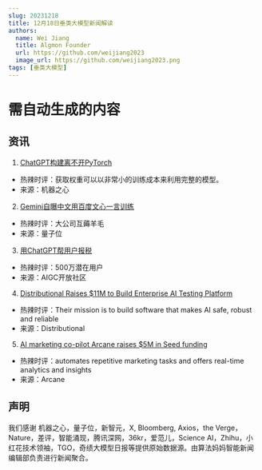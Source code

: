 ```yaml
---
slug: 20231218
title: 12月18日垂类大模型新闻解读
authors:
  name: Wei Jiang
  title: Algmon Founder
  url: https://github.com/weijiang2023
  image_url: https://github.com/weijiang2023.png
tags: [垂类大模型]
---
```


# 需自动生成的内容
## 资讯

1. [ChatGPT构建离不开PyTorch](https://mp.weixin.qq.com/s/VsDlm7iEPdRYVLEiDjJJLQ)
* 热辣时评：获取权重可以以非常小的训练成本来利用完整的模型。
* 来源：机器之心

2. [Gemini自曝中文用百度文心一言训练](https://mp.weixin.qq.com/s/xj2h7kVAm9VV7GPQF4lTDQ)
* 热辣时评：大公司互薅羊毛
* 来源：量子位

3. [用ChatGPT帮用户报税](https://mp.weixin.qq.com/s/x8GC2DetjZ5KZAopHuJ7Ew)
* 热辣时评：500万潜在用户
* 来源：AIGC开放社区

4. [Distributional Raises $11M to Build Enterprise AI Testing Platform](https://www.maginative.com/article/distributional-raises-11m-to-build-enterprise-ai-testing-platform/)
* 热辣时评：Their mission is to build software that makes AI safe, robust and reliable
* 来源：Distributional

5. [AI marketing co-pilot Arcane raises $5M in Seed funding](https://tech.eu/2023/12/14/ai-marketing-co-pilot-arcane-raises-5m-in-seed-funding/)
* 热辣时评：automates repetitive marketing tasks and offers real-time analytics and insights
* 来源：Arcane

## 声明

我们感谢 机器之心，量子位，新智元，X, Bloomberg, Axios，the Verge，Nature，差评，智能涌现，腾讯深网，36kr，爱范儿，Science AI，Zhihu，小红花技术领袖，TGO，奇绩大模型日报等提供原始数据源。由算法妈妈智能新闻编辑部负责进行新闻聚合。